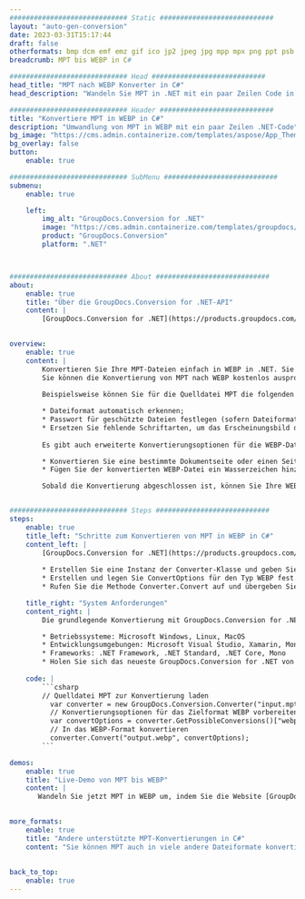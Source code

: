 ```yaml
---
############################# Static ############################
layout: "auto-gen-conversion"
date: 2023-03-31T15:17:44
draft: false
otherformats: bmp dcm emf emz gif ico jp2 jpeg jpg mpp mpx png ppt psb psd svg svgz tga tif tiff webp wmf wmz xer
breadcrumb: MPT bis WEBP in C#

############################# Head ############################
head_title: "MPT nach WEBP Konverter in C#"
head_description: "Wandeln Sie MPT in .NET mit ein paar Zeilen Code in WEBP um. Verwenden Sie die GroupDocs Document Conversion API, um über 160 Dateiformate zu konvertieren."

############################# Header ############################
title: "Konvertiere MPT in WEBP in C#"
description: "Umwandlung von MPT in WEBP mit ein paar Zeilen .NET-Code"
bg_image: "https://cms.admin.containerize.com/templates/aspose/App_Themes/V3/images/bg/header1.png"
bg_overlay: false
button:
    enable: true

############################# SubMenu ############################
submenu:
    enable: true

    left:
        img_alt: "GroupDocs.Conversion for .NET"
        image: "https://cms.admin.containerize.com/templates/groupdocs/images/product-logos/90x90-noborder/groupdocs-conversion-net.png"
        product: "GroupDocs.Conversion"
        platform: ".NET"



############################# About ############################
about:
    enable: true
    title: "Über die GroupDocs.Conversion for .NET-API"
    content: |
        [GroupDocs.Conversion for .NET](https://products.groupdocs.com/conversion/net/) kann verwendet werden, um Microsoft Word, Excel, PowerPoint, PDF, Visio und andere Formate zu konvertieren. GroupDocs.Conversion ist eine eigenständige API, die sich für Backend- und interne Systeme eignet, bei denen eine hohe Leistung erforderlich ist. Es ist unabhängig von Software wie Microsoft oder Open Office.
    

overview:
    enable: true
    content: |
        Konvertieren Sie Ihre MPT-Dateien einfach in WEBP in .NET. Sie können nur ein paar C#-Codezeilen auf jeder Plattform Ihrer Wahl verwenden, z. B. Windows, Linux, macOS.
        Sie können die Konvertierung von MPT nach WEBP kostenlos ausprobieren und die Qualität der Konvertierungsergebnisse bewerten. Neben einfachen Dateikonvertierungsszenarien können Sie erweiterte Optionen zum Laden der Quelldatei MPT und zum Speichern des Ausgabeergebnisses WEBP ausprobieren. 
        
        Beispielsweise können Sie für die Quelldatei MPT die folgenden Ladeoptionen verwenden:

        * Dateiformat automatisch erkennen;
        * Passwort für geschützte Dateien festlegen (sofern Dateiformat dies unterstützt);
        * Ersetzen Sie fehlende Schriftarten, um das Erscheinungsbild des Dokuments beizubehalten.
        
        Es gibt auch erweiterte Konvertierungsoptionen für die WEBP-Datei:

        * Konvertieren Sie eine bestimmte Dokumentseite oder einen Seitenbereich;
        * Fügen Sie der konvertierten WEBP-Datei ein Wasserzeichen hinzu und vieles mehr.

        Sobald die Konvertierung abgeschlossen ist, können Sie Ihre WEBP-Datei im lokalen Dateipfad oder auf einem Speicher von Drittanbietern wie FTP, Amazon S3, Google Drive, Dropbox usw. speichern. Bitte beachten Sie, dass Sie MPT in WEBP muss keine zusätzliche Software installiert werden - wie MS Office, Open Office, Adobe Acrobat Reader etc.


############################# Steps ############################
steps:
    enable: true
    title_left: "Schritte zum Konvertieren von MPT in WEBP in C#"
    content_left: |
        [GroupDocs.Conversion for .NET](https://products.groupdocs.com/conversion/net/) erleichtert Entwicklern das Konvertieren einer MPT-Datei in WEBP mit wenigen Codezeilen.
        
        * Erstellen Sie eine Instanz der Converter-Klasse und geben Sie die Datei MPT mit dem vollständigen Pfad an
        * Erstellen und legen Sie ConvertOptions für den Typ WEBP fest.
        * Rufen Sie die Methode Converter.Convert auf und übergeben Sie den vollständigen Pfad und das Format (WEBP) als Parameter

    title_right: "System Anforderungen"
    content_right: |
        Die grundlegende Konvertierung mit GroupDocs.Conversion for .NET kann in nur wenigen einfachen Schritten durchgeführt werden. Unsere APIs werden auf allen wichtigen Plattformen und Betriebssystemen unterstützt. Stellen Sie vor dem Ausführen des folgenden Codes sicher, dass die folgenden Voraussetzungen auf Ihrem System installiert sind.

        * Betriebssysteme: Microsoft Windows, Linux, MacOS
        * Entwicklungsumgebungen: Microsoft Visual Studio, Xamarin, MonoDevelop
        * Frameworks: .NET Framework, .NET Standard, .NET Core, Mono
        * Holen Sie sich das neueste GroupDocs.Conversion for .NET von [Nuget](https://www.nuget.org/packages/groupdocs.conversion)
         
    code: |
        ```csharp    
        // Quelldatei MPT zur Konvertierung laden
          var converter = new GroupDocs.Conversion.Converter("input.mpt");
          // Konvertierungsoptionen für das Zielformat WEBP vorbereiten
          var convertOptions = converter.GetPossibleConversions()["webp"].ConvertOptions;
          // In das WEBP-Format konvertieren
          converter.Convert("output.webp", convertOptions);
        ```

demos:
    enable: true
    title: "Live-Demo von MPT bis WEBP"
    content: |
       Wandeln Sie jetzt MPT in WEBP um, indem Sie die Website [GroupDocs.Conversion App](https://products.groupdocs.app/conversion/family) besuchen. Die Online-Demo hat die folgenden Vorteile
          

more_formats:
    enable: true
    title: "Andere unterstützte MPT-Konvertierungen in C#"
    content: "Sie können MPT auch in viele andere Dateiformate konvertieren. Bitte sehen Sie sich die Liste unten an."
       
       
back_to_top:
    enable: true
---
```

